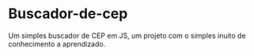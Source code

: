 ﻿# Buscador-de-cep
Um simples buscador de CEP em JS, um projeto com o simples inuito de conhecimento a aprendizado.  
